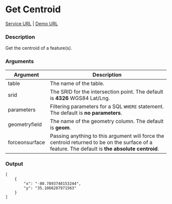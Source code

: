 # Get Centroid
[Service URL](v1/ws_geo_getcentroid.php) |
[Demo URL](v1/ws_geo_getcentroid.php?table=voting_precincts&parameters=precno%3D%27100%27&geometryfield=the_geom)

### Description
Get the centroid of a feature(s).

### Arguments
<table class="table table-bordered">
    <thead>
        <tr>
            <th>Argument</th>
            <th>Description</th>
        </tr>
    </thead>
    <tbody>
        <tr>
            <td>table</td>
            <td>The name of the table.</td>
        </tr>
        <tr class="success">
            <td>srid</td>
            <td>The SRID for the intersection point. The default is <strong>4326</strong> WGS84 Lat/Lng.</td>
        </tr>
        <tr class="success">
            <td>parameters</td>
            <td>Filtering parameters for a SQL <code>WHERE</code> statement. The default is <strong>no parameters</strong>.</td>
        </tr>
        <tr class="success">
           <td>geometryfield</td>
            <td>The name of the geometry column. The default is <strong>geom</strong>.</td>
        </tr>
        <tr class="success">
           <td>forceonsurface</td>
            <td>Passing anything to this argument will force the centroid returned to be on the surface of a feature. The default is <strong>the absolute centroid</strong>.</td>
        </tr>
    </tbody>
</table>

### Output
    [
        {
            "x": "-80.7893748153244",
            "y": "35.1066287971563"
        }
    ]
